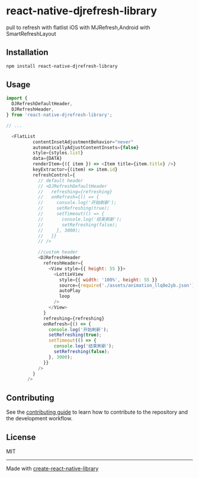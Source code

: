 # react-native-djrefresh-library

pull to refresh with flatlist
iOS with MJRefresh,Android with SmartRefreshLayout

## Installation

```sh
npm install react-native-djrefresh-library
```

## Usage

```js
import {
  DJRefreshDefaultHeader,
  DJRefreshHeader,
} from 'react-native-djrefresh-library';

// ...

  <FlatList
          contentInsetAdjustmentBehavior="never"
          automaticallyAdjustContentInsets={false}
          style={styles.list}
          data={DATA}
          renderItem={({ item }) => <Item title={item.title} />}
          keyExtractor={(item) => item.id}
          refreshControl={
            // default header
            // <DJRefreshDefaultHeader
            //   refreshing={refreshing}
            //   onRefresh={() => {
            //     console.log('开始刷新');
            //     setRefreshing(true);
            //     setTimeout(() => {
            //       console.log('结束刷新');
            //       setRefreshing(false);
            //     }, 3000);
            //   }}
            // />

            //custom header
            <DJRefreshHeader
              refreshHeader={
                <View style={{ height: 55 }}>
                  <LottieView
                    style={{ width: '100%', height: 55 }}
                    source={require('./assets/animation_llq8e2yb.json')}
                    autoPlay
                    loop
                  />
                </View>
              }
              refreshing={refreshing}
              onRefresh={() => {
                console.log('开始刷新');
                setRefreshing(true);
                setTimeout(() => {
                  console.log('结束刷新');
                  setRefreshing(false);
                }, 3000);
              }}
            />
          }
        />
```

## Contributing

See the [contributing guide](CONTRIBUTING.md) to learn how to contribute to the repository and the development workflow.

## License

MIT

---

Made with [create-react-native-library](https://github.com/callstack/react-native-builder-bob)
